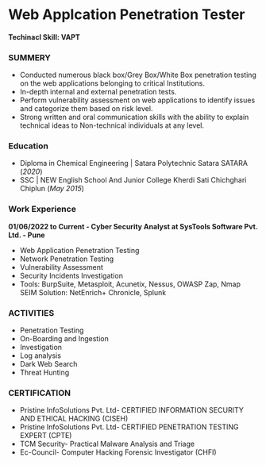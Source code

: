 # Web Applcation Penetration Tester

#### Techinacl Skill: VAPT

### SUMMERY
- Conducted numerous black box/Grey Box/White Box penetration testing on the web applications belonging to critical 
  Institutions. 
- In-depth internal and external penetration tests. 
- Perform vulnerability assessment on web applications to identify issues and categorize them 
  based on risk level. 
- Strong written and oral communication skills with the ability to explain technical ideas to 
  Non-technical individuals at any level. 

### Education
- Diploma in Chemical Engineering | Satara Polytechnic Satara SATARA (_2020_)
- SSC                             | NEW English School And Junior College Kherdi Sati Chichghari Chiplun (_May 2015_)


### Work Experience
**01/06/2022 to Current - Cyber Security Analyst at SysTools Software Pvt. Ltd. - Pune**
- Web Application Penetration Testing 
- Network Penetration Testing 
- Vulnerability Assessment 
- Security Incidents Investigation 
- Tools: BurpSuite, Metasploit, Acunetix, Nessus, OWASP Zap, Nmap SEIM Solution: NetEnrich+ Chronicle, Splunk 

### ACTIVITIES 
  - Penetration Testing 
  - On-Boarding and Ingestion 
  - Investigation
  - Log analysis 
  - Dark Web Search 
  - Threat Hunting

### CERTIFICATION
  - Pristine InfoSolutions Pvt. Ltd- CERTIFIED INFORMATION SECURITY AND ETHICAL HACKING (CISEH) 
  - Pristine InfoSolutions Pvt. Ltd- CERTIFIED PENETRATION TESTING EXPERT (CPTE) 
  - TCM Security- Practical Malware Analysis and Triage 
  - Ec-Council- Computer Hacking Forensic Investigator (CHFI)

